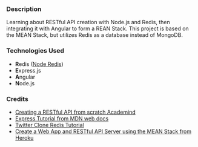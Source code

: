 ### Description
Learning about RESTful API creation with Node.js and Redis, then integrating it with Angular to form a REAN Stack. This project is based on the MEAN Stack, but utilizes Redis as a database instead of MongoDB. 

### Technologies Used
* **R**edis ([Node Redis](https://github.com/NodeRedis/node-redis))
* **E**xpress.js
* **A**ngular
* **N**ode.js

### Credits
* [Creating a RESTful API from scratch Academind](https://github.com/academind/node-restful-api-tutorial/tree/05-add-mongodb-and-mongoose)
* [Express Tutorial from MDN web docs](https://developer.mozilla.org/en-US/docs/Learn/Server-side/Express_Nodejs/mongoose#related_documents)
* [Twitter Clone Redis Tutorial](https://redis.io/topics/twitter-clone)
* [Create a Web App and RESTful API Server using the MEAN Stack from Heroku](https://devcenter.heroku.com/articles/mean-apps-restful-api#implement-the-api-endpoints)